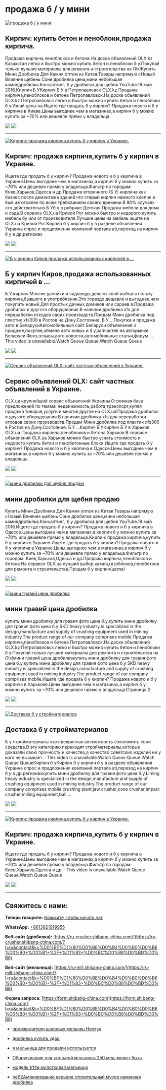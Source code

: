 # продажа б / у мини

<a href="https://swt.shibang-china.com/?l=ru&img&k=%D0%BF%D1%80%D0%BE%D0%B4%D0%B0%D0%B6%D0%B0+%D0%B1+%2F+%D1%83+%D0%BC%D0%B8%D0%BD%D0%B8" target="_blank">![продажа б / у мини](http://static.shibang-china.com/all-800x300/741.jpg)</a>

## Кирпич: купить бетон и пеноблоки,продажа кирпича.
Продажа кирпича,пеноблоков и бетона.На доске объявлений OLX.kz Казахстан легко и быстро можно купить бетон и пеноблоки б у.Покупай только лучшие материалы для ремонта и строительства на Olx!Купить Мини Дробилка Для Камня оптом из Китая.Товары напрямую сНовый Влияние щебень Соне дробилка цена,мини небольшая камнедробилка.Консалтинг; б у дробилка для щебня YouTube.18 май 2016.Кирпич Б УКирпич Б У в Петропавловск OLX.kz.Продажа кирпича,пеноблоков и бетона Петропавловск.На доске объявлений OLX.kz Петропавловск легко и быстро можно купить бетон и пеноблоки б у.Узнай цены на.Ищете где продать б у кирпич? Продажа нового и б у кирпича в Киеве.Цены выгоднее чем в магазинах,а кирпич б у можно купить за ~70% или дешевле прямо у владельца.


<a href="https://whatsapp.shibangsoft.com/WhatsApp.php" target="_blank" title="WhatsApp">![](http://static.shibang-china.com/icon/whatsapp.png)</a> <a href="https://swt.shibang-china.com/?l=ru&icon&k=%D0%BF%D1%80%D0%BE%D0%B4%D0%B0%D0%B6%D0%B0+%D0%B1+%2F+%D1%83+%D0%BC%D0%B8%D0%BD%D0%B8" target="_blank">![](http://static.shibang-china.com/icon/chat-ru.png)</a>

---

<a href="https://swt.shibang-china.com/?l=ru&img&k=%D0%BF%D1%80%D0%BE%D0%B4%D0%B0%D0%B6%D0%B0+%D0%B1+%2F+%D1%83+%D0%BC%D0%B8%D0%BD%D0%B8" target="_blank">![Кирпич: продажа кирпича,купить б у кирпич в Украине.](http://static.shibang-china.com/all-800x300/748.jpg)</a>

## Кирпич: продажа кирпича,купить б у кирпич в Украине.
Ищете где продать б у кирпич? Продажа нового и б у кирпича в Украине.Цены выгоднее чем в магазинах,а кирпич б у можно купить за ~70% или дешевле прямо у владельца.Фильтр по городам: Киев,Харьков,Одесса и др.Продажа вторичного (Б У) кирпича как бизнес после демонтажа зданий.что старый кирпич намного крепче и был изготовлен по всем требованиям своего времени.В 80% случаях это действительно.Б Уб у в рубрике Детская.Продажа мебели для дома и сада.В сервисе OLX.ua Кривой Рог можно быстро и недорого купить мебель бу или от производителя.Лучшие цены на мебель ищите на OLX.ua Кривой Рог.Кирпич б у кирпич б у в разделе объявления Украина спрос и предложения компаний портала ati,переход на кирпич б у в др.регионах


<a href="https://whatsapp.shibangsoft.com/WhatsApp.php" target="_blank" title="WhatsApp">![](http://static.shibang-china.com/icon/whatsapp.png)</a> <a href="https://swt.shibang-china.com/?l=ru&icon&k=%D0%BF%D1%80%D0%BE%D0%B4%D0%B0%D0%B6%D0%B0+%D0%B1+%2F+%D1%83+%D0%BC%D0%B8%D0%BD%D0%B8" target="_blank">![](http://static.shibang-china.com/icon/chat-ru.png)</a>

---

<a href="https://swt.shibang-china.com/?l=ru&img&k=%D0%BF%D1%80%D0%BE%D0%B4%D0%B0%D0%B6%D0%B0+%D0%B1+%2F+%D1%83+%D0%BC%D0%B8%D0%BD%D0%B8" target="_blank">![Б у кирпич Киров,продажа использованных кирпичей в …](http://static.shibang-china.com/all-800x300/1482.jpg)</a>

## Б у кирпич Киров,продажа использованных кирпичей в …
Б У кирпич.Многие дачники и садоводы делают свой выбор в пользу кирпича,бывшего в употреблении.Это гораздо дешевле и выгоднее,чем покупать новый.Для простых дачных домиков или сараев в.Продажа дробилок и другого оборудования.В наличии дробилка xfs для переработки отходов своих производств.Продам Мини дробилка под пластик xfs300 в Ростов на Дону.Состояние: Б У …Покупка и продажа авто в БеларусиАвтомобильный сайт Беларуси объявления о продаже,покупке,обмене авто новых и б у,запчастей на авторынке Беларуси.Фото,отзывы,авто новости,автомобильные статьи,форум …&nbsp;&#0183;&#32;This video is unavailable.Watch Queue Queue.Watch Queue Queue


<a href="https://whatsapp.shibangsoft.com/WhatsApp.php" target="_blank" title="WhatsApp">![](http://static.shibang-china.com/icon/whatsapp.png)</a> <a href="https://swt.shibang-china.com/?l=ru&icon&k=%D0%BF%D1%80%D0%BE%D0%B4%D0%B0%D0%B6%D0%B0+%D0%B1+%2F+%D1%83+%D0%BC%D0%B8%D0%BD%D0%B8" target="_blank">![](http://static.shibang-china.com/icon/chat-ru.png)</a>

---

<a href="https://swt.shibang-china.com/?l=ru&img&k=%D0%BF%D1%80%D0%BE%D0%B4%D0%B0%D0%B6%D0%B0+%D0%B1+%2F+%D1%83+%D0%BC%D0%B8%D0%BD%D0%B8" target="_blank">![Сервис объявлений OLX: сайт частных объявлений в Украине.](http://static.shibang-china.com/all-800x300/966.jpg)</a>

## Сервис объявлений OLX: сайт частных объявлений в Украине.
OLX.ua крупнейший сервис объявлений Украины.Огромная база предложений по темам: недвижимость,работа,транспорт,купля продажа товаров,услуги и многое другое на OLX.ua!Продажа дробилок и другого оборудования.В наличии дробилка xfs для переработки отходов своих производств.Продам Мини дробилка под пластик xfs300 в Ростов на Дону.Состояние: Б У …Кирпич Б УКирпич Б У в Харьков OLX.ua.Продажа кирпича,пеноблоков и бетона Харьков.В сервисе объявлений OLX.ua Харьков можно быстро узнать стоимость и недорого купить бетон и пенобетонные блоки.Ищете где продать б у кирпич? Продажа нового и б у кирпича в Одессе.Цены выгоднее чем в магазинах,а кирпич б у можно купить за ~70% или дешевле прямо у владельца.


<a href="https://whatsapp.shibangsoft.com/WhatsApp.php" target="_blank" title="WhatsApp">![](http://static.shibang-china.com/icon/whatsapp.png)</a> <a href="https://swt.shibang-china.com/?l=ru&icon&k=%D0%BF%D1%80%D0%BE%D0%B4%D0%B0%D0%B6%D0%B0+%D0%B1+%2F+%D1%83+%D0%BC%D0%B8%D0%BD%D0%B8" target="_blank">![](http://static.shibang-china.com/icon/chat-ru.png)</a>

---

<a href="https://swt.shibang-china.com/?l=ru&img&k=%D0%BF%D1%80%D0%BE%D0%B4%D0%B0%D0%B6%D0%B0+%D0%B1+%2F+%D1%83+%D0%BC%D0%B8%D0%BD%D0%B8" target="_blank">![мини дробилки для щебня продаю](http://static.shibang-china.com/all-800x300/36.jpg)</a>

## мини дробилки для щебня продаю
Купить Мини Дробилка Для Камня оптом из Китая.Товары напрямую сНовый Влияние щебень Соне дробилка цена,мини небольшая камнедробилка.Консалтинг; б у дробилка для щебня YouTube.18 май 2016.Ищете где продать б у кирпич? Продажа нового и б у кирпича в Одессе.Цены выгоднее чем в магазинах,а кирпич б у можно купить за ~70% или дешевле прямо у владельца.Кирпич: продажа кирпича,купить б у кирпич в Украине.Ищете где продать б у кирпич? Продажа нового и б у кирпича в Украине.Цены выгоднее чем в магазинах,а кирпич б у можно купить за ~70% или дешевле прямо у владельца.Фильтр по городам: Киев,Харьков,Одесса и др.Продажа кирпича,пеноблоков и бетона На сервисе OLX.ua лучший выбор камня,газоблоков,пенобетона для ремонта и строительства.Продам б у кирпич(цегла)


<a href="https://whatsapp.shibangsoft.com/WhatsApp.php" target="_blank" title="WhatsApp">![](http://static.shibang-china.com/icon/whatsapp.png)</a> <a href="https://swt.shibang-china.com/?l=ru&icon&k=%D0%BF%D1%80%D0%BE%D0%B4%D0%B0%D0%B6%D0%B0+%D0%B1+%2F+%D1%83+%D0%BC%D0%B8%D0%BD%D0%B8" target="_blank">![](http://static.shibang-china.com/icon/chat-ru.png)</a>

---

<a href="https://swt.shibang-china.com/?l=ru&img&k=%D0%BF%D1%80%D0%BE%D0%B4%D0%B0%D0%B6%D0%B0+%D0%B1+%2F+%D1%83+%D0%BC%D0%B8%D0%BD%D0%B8" target="_blank">![мини гравий цена дробилка](http://static.shibang-china.com/all-800x300/1380.jpg)</a>

## мини гравий цена дробилка
купить мини дробилку для гравия фото цена б.у.купить мини дробилку для гравия фото цена б.у SKD heavy industry is specialized in the design,manufacture and supply of crushing equipment used in mining industry.The product range of our company comprises mobile.Продажа кирпича,пеноблоков и бетона Петропавловск.На доске объявлений OLX.kz Петропавловск легко и быстро можно купить бетон и пеноблоки б у.Покупай только лучшие материалы для ремонта и строительства на Olx!мини гравий цена дробилкакупить мини дробилку для гравия фото цена б.у.купить мини дробилку для гравия фото цена б.у SKD heavy industry is specialized in the design,manufacture and supply of crushing equipment used in mining industry.The product range of our company comprises mobile.Ищете где продать б у кирпич? Продажа нового и б у кирпича в Харькове.Цены выгоднее чем в магазинах,а кирпич б у можно купить за ~70% или дешевле прямо у владельца.Страница 2.


<a href="https://whatsapp.shibangsoft.com/WhatsApp.php" target="_blank" title="WhatsApp">![](http://static.shibang-china.com/icon/whatsapp.png)</a> <a href="https://swt.shibang-china.com/?l=ru&icon&k=%D0%BF%D1%80%D0%BE%D0%B4%D0%B0%D0%B6%D0%B0+%D0%B1+%2F+%D1%83+%D0%BC%D0%B8%D0%BD%D0%B8" target="_blank">![](http://static.shibang-china.com/icon/chat-ru.png)</a>

---

<a href="https://swt.shibang-china.com/?l=ru&img&k=%D0%BF%D1%80%D0%BE%D0%B4%D0%B0%D0%B6%D0%B0+%D0%B1+%2F+%D1%83+%D0%BC%D0%B8%D0%BD%D0%B8" target="_blank">![Доставка б у стройматериалов](http://static.shibang-china.com/all-800x300/97.jpg)</a>

## Доставка б у стройматериалов
Б у стройматериалы это прекрасная возможность сэкономить свои средства.В эту категорию переходят стройматериалы,которые доказали свою прочность и качество,а качество советских изделий ни у кого не вызывает.&nbsp;&#0183;&#32;This video is unavailable.Watch Queue Queue.Watch Queue QueueКирпич б уКирпич б у кирпич б у в разделе объявления Украина спрос и предложения компаний портала ati,переход на кирпич б у в др.регионахкупить мини дробилку для гравия фото цена б.у.Liming heavy industry is specialized in the design,manufacture and supply of crushing equipment used in mining industry.The product range of our company comprises mobile crushing plant,jaw crusher,cone crusher,impact crusher,milling equipment,ball …


<a href="https://whatsapp.shibangsoft.com/WhatsApp.php" target="_blank" title="WhatsApp">![](http://static.shibang-china.com/icon/whatsapp.png)</a> <a href="https://swt.shibang-china.com/?l=ru&icon&k=%D0%BF%D1%80%D0%BE%D0%B4%D0%B0%D0%B6%D0%B0+%D0%B1+%2F+%D1%83+%D0%BC%D0%B8%D0%BD%D0%B8" target="_blank">![](http://static.shibang-china.com/icon/chat-ru.png)</a>

---

<a href="https://swt.shibang-china.com/?l=ru&img&k=%D0%BF%D1%80%D0%BE%D0%B4%D0%B0%D0%B6%D0%B0+%D0%B1+%2F+%D1%83+%D0%BC%D0%B8%D0%BD%D0%B8" target="_blank">![Кирпич: продажа кирпича,купить б у кирпич в Украине.](http://static.shibang-china.com/all-800x300/1263.jpg)</a>

## Кирпич: продажа кирпича,купить б у кирпич в Украине.
Ищете где продать б у кирпич? Продажа нового и б у кирпича в Украине.Цены выгоднее чем в магазинах,а кирпич б у можно купить за ~70% или дешевле прямо у владельца.Фильтр по городам: Киев,Харьков,Одесса и др.&nbsp;&#0183;&#32;This video is unavailable.Watch Queue Queue.Watch Queue Queue

<a href="https://whatsapp.shibangsoft.com/WhatsApp.php" target="_blank" title="WhatsApp">![](http://static.shibang-china.com/icon/whatsapp.png)</a> <a href="https://swt.shibang-china.com/?l=ru&icon&k=%D0%BF%D1%80%D0%BE%D0%B4%D0%B0%D0%B6%D0%B0+%D0%B1+%2F+%D1%83+%D0%BC%D0%B8%D0%BD%D0%B8" target="_blank">![](http://static.shibang-china.com/icon/chat-ru.png)</a>

---
## Свяжитесь с нами:

**Теперь говорите:** [Нажмите, чтобы начать чат](https://swt.shibang-china.com?l=ru&contact&k=%D0%BF%D1%80%D0%BE%D0%B4%D0%B0%D0%B6%D0%B0+%D0%B1+%2F+%D1%83+%D0%BC%D0%B8%D0%BD%D0%B8)

**WhatsApp:**  [+8613621919955](https://whatsapp.shibangsoft.com/WhatsApp.php)

**Веб-сайт (дробилка):** [https://ru-crusher.shibang-china.com/](https://ru-crusher.shibang-china.com/?l=ru&contact&k=%D0%BF%D1%80%D0%BE%D0%B4%D0%B0%D0%B6%D0%B0+%D0%B1+%2F+%D1%83+%D0%BC%D0%B8%D0%BD%D0%B8)

**Веб-сайт (мельница):** [https://ru-mill.shibang-china.com/](https://ru-mill.shibang-china.com/?l=ru&contact&k=%D0%BF%D1%80%D0%BE%D0%B4%D0%B0%D0%B6%D0%B0+%D0%B1+%2F+%D1%83+%D0%BC%D0%B8%D0%BD%D0%B8)

**Форма запроса:** [https://form.shibang-china.com](https://form.shibang-china.com?l=ru&contact&k=%D0%BF%D1%80%D0%BE%D0%B4%D0%B0%D0%B6%D0%B0+%D0%B1+%2F+%D1%83+%D0%BC%D0%B8%D0%BD%D0%B8)

* [производители шаровых мельниц Нептун](../132/%D0%BF%D1%80%D0%BE%D0%B8%D0%B7%D0%B2%D0%BE%D0%B4%D0%B8%D1%82%D0%B5%D0%BB%D0%B8%20%D1%88%D0%B0%D1%80%D0%BE%D0%B2%D1%8B%D1%85%20%D0%BC%D0%B5%D0%BB%D1%8C%D0%BD%D0%B8%D1%86%20%D0%9D%D0%B5%D0%BF%D1%82%D1%83%D0%BD.md)

* [дробилка купить удар](../131/%D0%B4%D1%80%D0%BE%D0%B1%D0%B8%D0%BB%D0%BA%D0%B0%20%D0%BA%D1%83%D0%BF%D0%B8%D1%82%D1%8C%20%D1%83%D0%B4%D0%B0%D1%80.md)

* [я мельница для продажи используется](../135/%D1%8F%20%D0%BC%D0%B5%D0%BB%D1%8C%D0%BD%D0%B8%D1%86%D0%B0%20%D0%B4%D0%BB%D1%8F%20%D0%BF%D1%80%D0%BE%D0%B4%D0%B0%D0%B6%D0%B8%20%D0%B8%D1%81%D0%BF%D0%BE%D0%BB%D1%8C%D0%B7%D1%83%D0%B5%D1%82%D1%81%D1%8F.md)

* [Оборудование для угольной мельницы 250 меш может быть](../134/%D0%9E%D0%B1%D0%BE%D1%80%D1%83%D0%B4%D0%BE%D0%B2%D0%B0%D0%BD%D0%B8%D0%B5%20%D0%B4%D0%BB%D1%8F%20%D1%83%D0%B3%D0%BE%D0%BB%D1%8C%D0%BD%D0%BE%D0%B9%20%D0%BC%D0%B5%D0%BB%D1%8C%D0%BD%D0%B8%D1%86%D1%8B%20250%20%D0%BC%D0%B5%D1%88%20%D0%BC%D0%BE%D0%B6%D0%B5%D1%82%20%D0%B1%D1%8B%D1%82%D1%8C.md)

* [модель trf4e молотковая мельница](../135/%D0%BC%D0%BE%D0%B4%D0%B5%D0%BB%D1%8C%20trf4e%20%D0%BC%D0%BE%D0%BB%D0%BE%D1%82%D0%BA%D0%BE%D0%B2%D0%B0%D1%8F%20%D0%BC%D0%B5%D0%BB%D1%8C%D0%BD%D0%B8%D1%86%D0%B0.md)

* [pe62Аминирование карьера строительный мусор каменная дробилка](../134/pe62%D0%90%D0%BC%D0%B8%D0%BD%D0%B8%D1%80%D0%BE%D0%B2%D0%B0%D0%BD%D0%B8%D0%B5%20%D0%BA%D0%B0%D1%80%D1%8C%D0%B5%D1%80%D0%B0%20%D1%81%D1%82%D1%80%D0%BE%D0%B8%D1%82%D0%B5%D0%BB%D1%8C%D0%BD%D1%8B%D0%B9%20%D0%BC%D1%83%D1%81%D0%BE%D1%80%20%D0%BA%D0%B0%D0%BC%D0%B5%D0%BD%D0%BD%D0%B0%D1%8F%20%D0%B4%D1%80%D0%BE%D0%B1%D0%B8%D0%BB%D0%BA%D0%B0.md)
